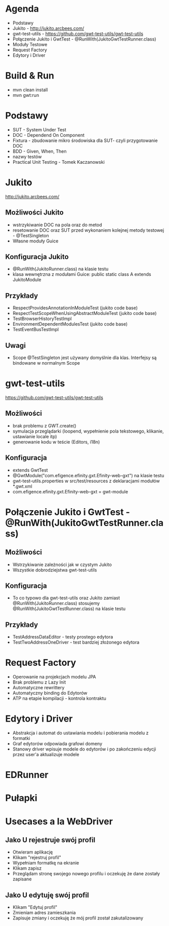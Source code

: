 # Agenda
* Podstawy
* Jukito - http://jukito.arcbees.com/
* gwt-test-utils - https://github.com/gwt-test-utils/gwt-test-utils
* Połączenie Jukito i GwtTest - @RunWith(JukitoGwtTestRunner.class)
* Moduły Testowe
* Request Factory
* Edytory i Driver

# Build & Run
* mvn clean install
* mvn gwt:run

 
# Podstawy
* SUT - System Under Test
* DOC - Dependend On  Component
* Fixtura - zbudowanie mikro środowiska dla SUT- czyli  przygotowanie DOC  
* BDD - Given, When, Then
* nazwy testów
* Practical Unit Testing - Tomek Kaczanowski
 
# Jukito
http://jukito.arcbees.com/
## Możliwości Jukito
* wstrzykiwanie DOC na pola oraz do metod
* resetowanie DOC oraz SUT przed wykonaniem kolejnej metody testowej  - @TestSingleton
* Własne moduły Guice

## Konfiguracja Jukito
* @RunWith(JukitoRunner.class) na klasie testu
* klasa wewnętrzna z modułami Guice:   public static class A extends JukitoModule
 
## Przykłady
* RespectProvidesAnnotationInModuleTest (jukito code base)
* RespectTestScopeWhenUsingAbstractModuleTest (jukito code base)
* TestBrowserHistoryTestImpl
* EnvironmentDependentModulesTest (jukito code base)
* TestEventBusTestImpl


## Uwagi
* Scope @TestSingleton jest używany domyślnie dla klas. Interfejsy są bindowane w normalnym Scope

# gwt-test-utils
https://github.com/gwt-test-utils/gwt-test-utils
## Możliwości
* brak problemu z GWT.create()
* symulacja przeglądarki (loopend, wypełnienie pola tekstowego, klikanie, ustawianie locale itp)
* generowanie kodu w teście (Editors, i18n)
 
## Konfiguracja
* extends GwtTest
* @GwtModule("com.efigence.efinity.gxt.Efinity-web-gxt") na klasie testu
* gwt-test-utils.properties w src/test/resources z deklaracjami modułów *.gwt.xml
* com.efigence.efinity.gxt.Efinity-web-gxt = gwt-module
 
# Połączenie Jukito i GwtTest - @RunWith(JukitoGwtTestRunner.class)
## Możliwości
* Wstrzykiwanie zależności jak w czystym Jukito
* Wszystkie dobrodziejstwa gwt-test-utils

## Konfiguracja
* To co typowo dla gwt-test-utils oraz Jukito
zamiast @RunWith(JukitoRunner.class) stosujemy @RunWith(JukitoGwtTestRunner.class) na klasie testu

## Przykłady
* TestAddressDataEditor - testy prostego edytora
* TestTwoAddressOneDriver - test bardziej złożonego edytora
 

# Request Factory
* Operowanie na projekcjach modelu JPA
* Brak problemu z Lazy Init
* Automatyczne rewrittery
* Automatyczny binding do Edytorów
* ATP na etapie kompilacji - kontrola kontraktu

# Edytory i Driver
* Abstrakcja i automat do ustawiania modelu i pobierania modelu z formatki
* Graf edytorów odpowiada grafowi domeny
* Stanowy driver wpisuje modele do edytorów i po zakończeniu edycji przez user'a aktualizuje modele

# EDRunner 
# Pułapki

# Usecases a la WebDriver
## Jako U rejestruje swój profil
* Otwieram aplikację
* Klikam "rejestruj profil"
* Wypełniam formatkę na ekranie
* Klikam zapisz
* Przeglądam stronę swojego nowego profilu i oczekuję że dane zostały zapisane

## Jako U edytuję swój profil
* Klikam "Edytuj profil"
* Zmieniam adres zamieszkania
* Zapisuje zmiany i oczekuję że mój profil został zakutalizowany
